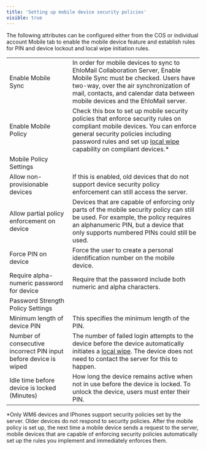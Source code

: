 ```yaml
---
title: 'Setting up mobile device security policies'
visible: true
---
```


The following attributes can be configured either from the COS or individual account Mobile tab to enable the mobile device feature and establish rules for PIN and device lockout and local wipe initiation rules.  

|	|	|
|------------------------------------------------------------------|------------------------------------------------------------------------------------------------------------------------------------------------------------------------------------------------------------------------------------------------------------------------------------------------------------------------------------------------------------------------------------------------------------------------------------------------------------------------------------------------------------------------------------------------------------------------------------------------------------------------------------------|
| Enable Mobile Sync                                               | In order for mobile devices to sync to EhloMail Collaboration Server, Enable Mobile Sync must be checked. Users have  two-way, over the air synchronization of mail, contacts, and calendar data between mobile devices and the EhloMail server.   
| Enable Mobile Policy                                             | Check this box to set up mobile security policies that enforce security rules on compliant mobile devices. You can enforce general security policies including password rules and set up [local wipe](/ehlomail-admin-articles/ehlomail-administration-console/mobile/mobile-device-wipe) capability on compliant devices.*  |
| Mobile Policy Settings                                           |                                                                                                                                                                                                                                                                                                                                                                                                                                                                                                                                                                                                                                          |
| Allow non-provisionable devices                                  | If this is enabled, old devices that do not support device security policy enforcement can still access the server.                                                                                                                                                                                                                                                                                                                                                                                                                                                                                                                      |
| Allow partial policy enforcement on device                       | Devices that are capable of enforcing only parts of the mobile security policy can still be used. For example, the policy requires an alphanumeric PIN, but a device that only supports numbered PINs could still be used.                                                                                                                                                                                                                                                                                                                                                                                                               |
| Force PIN on device                                              | Force the user to create a personal identification number on the mobile device.                                                                                                                                                                                                                                                                                                                                                                                                                                                                                                                                                          |
| Require alpha-numeric password for device                        | Require that the password include both numeric and alpha characters.                                                                                                                                                                                                                                                                                                                                                                                                                                                                                                                                                                     |
| Password Strength Policy Settings                                |                                                                                                                                                                                                                                                                                                                                                                                                                                                                                                                                                                                                                                          |
| Minimum length of device PIN                                     | This specifies the minimum length of the PIN.                                                                                                                                                                                                                                                                                                                                                                                                                                                                                                                                                                                            |
| Number of consecutive incorrect PIN input before device is wiped | The number of failed login attempts to the device before the device automatically initiates a [local wipe](/ehlomail-admin-articles/ehlomail-administration-console/mobile/mobile-device-wipe). The device does not need to contact the server for this to happen.                                                                                                                                                                                                                                                                                                                                                                                                                                   |
| Idle time before device is locked (Minutes)                      | How long the device remains active when not in use before the device is locked. To unlock the device, users must enter their PIN.                                                                                                                                                                                                                                                                                                                                                                                                                                                                                                        |
*Only WM6 devices and IPhones support security policies set by the server. Older devices do not respond to security policies. After the mobile policy is set up, the next time a mobile device sends a request to the server, mobile devices that are capable of enforcing security policies automatically set up the rules you implement and immediately enforces them.